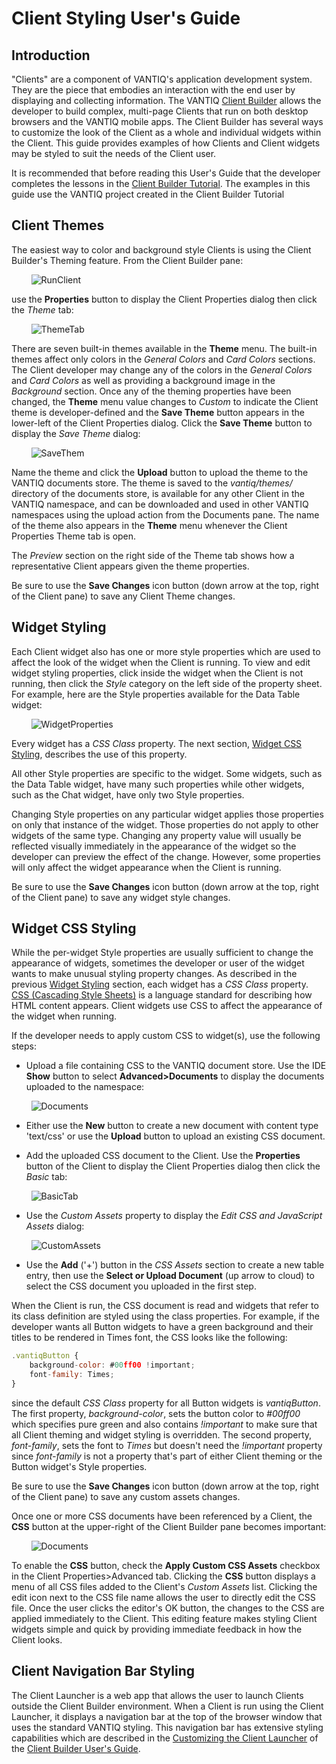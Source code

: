 # Client Styling User's Guide

## Introduction
"Clients" are a component of VANTIQ's application development system. They are the piece that embodies an interaction with the end user by displaying and collecting information. The VANTIQ [Client Builder](cbuser/index.html) allows the developer to build complex, multi-page Clients that run on both desktop browsers and the VANTIQ mobile apps. The Client Builder has several ways to customize the look of the Client as a whole and individual widgets within the Client. This guide provides examples of how Clients and Client widgets may be styled to suit the needs of the Client user.

It is recommended that before reading this User's Guide that the developer completes the lessons in the [Client Builder Tutorial](tutorials/client/index.html). The examples in this guide use the VANTIQ project created in the Client Builder Tutorial

## Client Themes
The easiest way to color and background style Clients is using the Client Builder's Theming feature. From the Client Builder pane:

&nbsp;&nbsp;&nbsp;&nbsp;&nbsp;&nbsp;&nbsp;&nbsp;![RunClient](assets/img/client/TutRunClient.png "Run Client")

use the **Properties** button to display the Client Properties dialog then click the _Theme_ tab:

&nbsp;&nbsp;&nbsp;&nbsp;&nbsp;&nbsp;&nbsp;&nbsp;![ThemeTab](assets/img/client/ThemeTab.png "Theme Tab")

There are seven built-in themes available in the **Theme** menu. The built-in themes affect only colors in the _General Colors_ and _Card Colors_ sections. The Client developer may change any of the colors in the _General Colors_ and _Card Colors_ as well as providing a background image in the _Background_ section. Once any of the theming properties have been changed, the **Theme** menu value changes to _Custom_ to indicate the Client theme is developer-defined and the **Save Theme** button appears in the lower-left of the Client Properties dialog. Click the **Save Theme** button to display the _Save Theme_ dialog:

&nbsp;&nbsp;&nbsp;&nbsp;&nbsp;&nbsp;&nbsp;&nbsp;![SaveThem](assets/img/client/SaveTheme.png "Save Theme")

Name the theme and click the **Upload** button to upload the theme to the VANTIQ documents store. The theme is saved to the _vantiq/themes/_ directory of the documents store, is available for any other Client in the VANTIQ namespace, and can be downloaded and used in other VANTIQ namespaces using the upload action from the Documents pane. The name of the theme also appears in the **Theme** menu whenever the Client Properties Theme tab is open.

The _Preview_ section on the right side of the Theme tab shows how a representative Client appears given the theme properties.

Be sure to use the **Save Changes** icon button (down arrow at the top, right of the Client pane) to save any Client Theme changes.

## Widget Styling
Each Client widget also has one or more style properties which are used to affect the look of the widget when the Client is running. To view and edit widget styling properties, click inside the widget when the Client is not running, then click the _Style_ category on the left side of the property sheet. For example, here are the Style properties available for the Data Table widget:

&nbsp;&nbsp;&nbsp;&nbsp;&nbsp;&nbsp;&nbsp;&nbsp;![WidgetProperties](assets/img/client/WidgetProperties.png "Widget Properties")

Every widget has a _CSS Class_ property. The next section, [Widget CSS Styling](#widget-css-styling), describes the use of this property.

All other Style properties are specific to the widget. Some widgets, such as the Data Table widget, have many such properties while other widgets, such as the Chat widget, have only two Style properties.

Changing Style properties on any particular widget applies those properties on only that instance of the widget. Those properties do not apply to other widgets of the same type. Changing any property value will usually be reflected visually immediately in the appearance of the widget so the developer can preview the effect of the change. However, some properties will only affect the widget appearance when the Client is running.

Be sure to use the **Save Changes** icon button (down arrow at the top, right of the Client pane) to save any widget style changes.

## Widget CSS Styling
While the per-widget Style properties are usually sufficient to change the appearance of widgets, sometimes the developer or user of the widget wants to make unusual styling property changes. As described in the previous [Widget Styling](#widget-styling) section, each widget has a _CSS Class_ property. [CSS (Cascading Style Sheets)](https://en.wikipedia.org/wiki/Cascading_Style_Sheets) is a language standard for describing how HTML content appears. Client widgets use CSS to affect the appearance of the widget when running.

If the developer needs to apply custom CSS to widget(s), use the following steps:

* Upload a file containing CSS to the VANTIQ document store. Use the IDE **Show** button to select **Advanced>Documents** to display the documents uploaded to the namespace:

&nbsp;&nbsp;&nbsp;&nbsp;&nbsp;&nbsp;&nbsp;&nbsp;![Documents](assets/img/client/Documents.png "Documents")

* Either use the **New** button to create a new document with content type 'text/css' or use the **Upload** button to upload an existing CSS document.
 
* Add the uploaded CSS document to the Client. Use the **Properties** button of the Client to display the Client Properties dialog then click the _Basic_ tab:

&nbsp;&nbsp;&nbsp;&nbsp;&nbsp;&nbsp;&nbsp;&nbsp;![BasicTab](assets/img/client/BasicTab.png "Basic Tab")

* Use the _Custom Assets_ property to display the _Edit CSS and JavaScript Assets_ dialog:

&nbsp;&nbsp;&nbsp;&nbsp;&nbsp;&nbsp;&nbsp;&nbsp;![CustomAssets](assets/img/client/CustomAssets.png "Custom Assets")

* Use the **Add** ('+') button in the _CSS Assets_ section to create a new table entry, then use the **Select or Upload Document** (up arrow to cloud) to select the CSS document you uploaded in the first step.

When the Client is run, the CSS document is read and widgets that refer to its class definition are styled using the class properties. For example, if the developer wants all Button widgets to have a green background and their titles to be rendered in Times font, the CSS looks like the following:

```js
.vantiqButton {
	background-color: #00ff00 !important;
    font-family: Times;
}
```

since the default _CSS Class_ property for all Button widgets is _vantiqButton_. The first property, _background-color_, sets the button color to _#00ff00_ which specifies pure green and also contains _!important_ to make sure that all Client theming and widget styling is overridden. The second property, _font-family_, sets the font to _Times_ but doesn't need the _!important_ property since _font-family_ is not a property that's part of either Client theming or the Button widget's Style properties.

Be sure to use the **Save Changes** icon button (down arrow at the top, right of the Client pane) to save any custom assets changes.

Once one or more CSS documents have been referenced by a Client, the **CSS** button at the upper-right of the Client Builder pane becomes important:

&nbsp;&nbsp;&nbsp;&nbsp;&nbsp;&nbsp;&nbsp;&nbsp;![Documents](assets/img/client/CSSButton.png "CSS Button")

To enable the **CSS** button, check the **Apply Custom CSS Assets** checkbox in the Client Properties>Advanced tab. Clicking the **CSS** button displays a menu of all CSS files added to the Client's _Custom Assets_ list. Clicking the edit icon next to the CSS file name allows the user to directly edit the CSS file. Once the user clicks the editor's OK button, the changes to the CSS are applied immediately to the Client. This editing feature makes styling Client widgets simple and quick by providing immediate feedback in how the Client looks.


## Client Navigation Bar Styling
The Client Launcher is a web app that allows the user to launch Clients outside the Client Builder environment. When a Client is run using the Client Launcher, it displays a navigation bar at the top of the browser window that uses the standard VANTIQ styling. This navigation bar has extensive styling capabilities which are described in the [Customizing the Client Launcher](cbuser/index.html#launching-clients-from-a-browser) of the [Client Builder User's Guide](cbuser/index.html).


